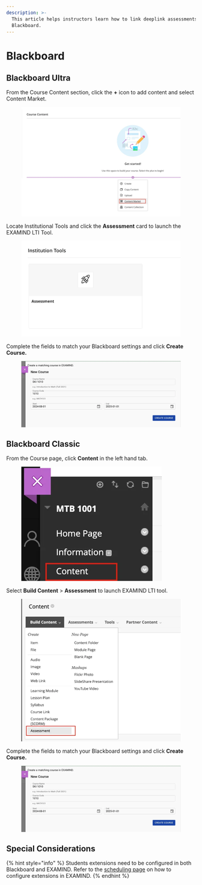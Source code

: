 ```yaml
---
description: >-
  This article helps instructors learn how to link deeplink assessments in
  Blackboard.
---
```


# Blackboard

## Blackboard Ultra

From the Course Content section, click the **+** icon to add content and select Content Market.

<figure><img src="../../../.gitbook/assets/ultra-course-view-png (1).webp" alt=""><figcaption></figcaption></figure>

Locate Institutional Tools and click the **Assessment** card to launch the EXAMIND LTI Tool.

<figure><img src="../../../.gitbook/assets/content-market-png.webp" alt=""><figcaption></figcaption></figure>

Complete the fields to match your Blackboard settings and click **Create Course.**

<figure><img src="../../../.gitbook/assets/create-course-png-1-1.webp" alt=""><figcaption></figcaption></figure>

## Blackboard Classic

From the Course page, click **Content** in the left hand tab.

<figure><img src="../../../.gitbook/assets/course-content-png.webp" alt=""><figcaption></figcaption></figure>

Select **Build Content** > **Assessment** to launch EXAMIND LTI tool.

<figure><img src="../../../.gitbook/assets/build-content-png.webp" alt=""><figcaption></figcaption></figure>

Complete the fields to match your Blackboard settings and click **Create Course.**

<figure><img src="../../../.gitbook/assets/create-course-png-1-1.webp" alt=""><figcaption></figcaption></figure>

## Special Considerations

{% hint style="info" %}
Students extensions need to be configured in both Blackboard and EXAMIND. Refer to the [scheduling page](../../../deliver/schedule.md) on how to configure extensions in EXAMIND.
{% endhint %}

